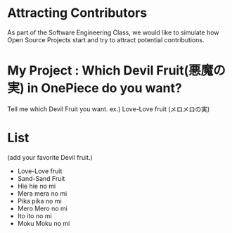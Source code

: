 # Attracting Contributors
As part of the Software Engineering Class, we would like to simulate how Open Source Projects start and try to attract potential contributions.

# My Project : Which Devil Fruit(悪魔の実) in OnePiece do you want?
Tell me which Devil Fruit you want. ex.) Love-Love fruit (メロメロの実)

# List
(add your favorite Devil fruit.)
- Love-Love fruit
- Sand-Sand Fruit
- Hie hie no mi
- Mera mera no mi
- Pika pika no mi
- Mero Mero no mi
- Ito ito no mi
- Moku Moku no mi
